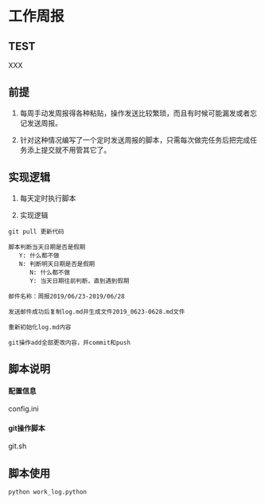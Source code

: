 # 工作周报

## TEST

XXX

## 前提

1. 每周手动发周报得各种粘贴，操作发送比较繁琐，而且有时候可能漏发或者忘记发送周报。

2. 针对这种情况编写了一个定时发送周报的脚本，只需每次做完任务后把完成任务添上提交就不用管其它了。

## 实现逻辑

1. 每天定时执行脚本

2. 实现逻辑

``` 
git pull 更新代码

脚本判断当天日期是否是假期
   Y: 什么都不做
   N: 判断明天日期是否是假期
      N: 什么都不做
      Y: 当天日期往前判断，直到遇到假期

邮件名称：周报2019/06/23-2019/06/28

发送邮件成功后复制log.md并生成文件2019_0623-0628.md文件

重新初始化log.md内容

git操作add全部更改内容，并commit和push

```

## 脚本说明

#### 配置信息

config.ini 

#### git操作脚本

git.sh

## 脚本使用

``` 
python work_log.python
```

